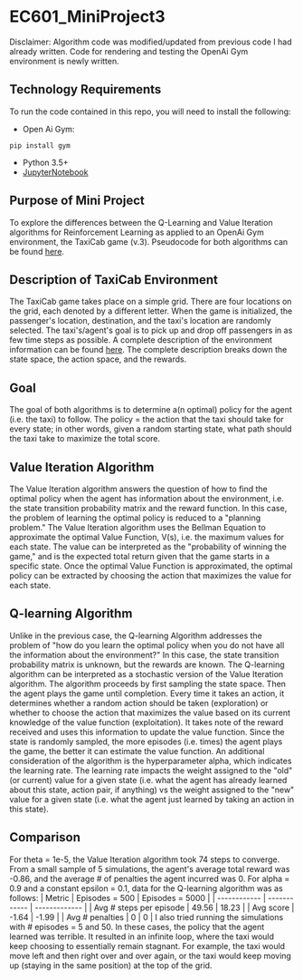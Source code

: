 # EC601_MiniProject3
Disclaimer: Algorithm code was modified/updated from previous code I had already written. Code for rendering and testing the OpenAi Gym environment is newly written.

## Technology Requirements
To run the code contained in this repo, you will need to install the following:
- Open Ai Gym:
```
pip install gym
```
- Python 3.5+
- [JupyterNotebook](https://www.anaconda.com/distribution/)

## Purpose of Mini Project
To explore the differences between the Q-Learning and Value Iteration algorithms for Reinforcement Learning as applied to an OpenAi Gym environment, the TaxiCab game (v.3). Pseudocode for both algorithms can be found [here](https://towardsdatascience.com/introduction-to-various-reinforcement-learning-algorithms-i-q-learning-sarsa-dqn-ddpg-72a5e0cb6287).

## Description of TaxiCab Environment
The TaxiCab game takes place on a simple grid. There are four locations on the grid, each denoted by a different letter. When the game is initialized, the passenger's location, destination, and the taxi's location are randomly selected. The taxi's/agent's goal is to pick up and drop off passengers in as few time steps as possible. A complete description of the environment information can be found [here](https://github.com/openai/gym/blob/master/gym/envs/toy_text/taxi.py). The complete description breaks down the state space, the action space, and the rewards.

## Goal
The goal of both algorithms is to determine a(n optimal) policy for the agent (i.e. the taxi) to follow. The policy = the action that the taxi should take for every state; in other words, given a random starting state, what path should the taxi take to maximize the total score.

## Value Iteration Algorithm
The Value Iteration algorithm answers the question of how to find the optimal policy when the agent has information about the environment, i.e. the state transition probability matrix and the reward function. In this case, the problem of learning the optimal policy is reduced to a "planning problem." The Value Iteration algorithm uses the Bellman Equation to approximate the optimal Value Function, V(s), i.e. the maximum values for each state. The value can be interpreted as the "probability of winning the game," and is the expected total return given that the game starts in a specific state. Once the optimal Value Function is approximated, the optimal policy can be extracted by choosing the action that maximizes the value for each state.

## Q-learning Algorithm
Unlike in the previous case, the Q-learning Algorithm addresses the problem of "how do you learn the optimal policy when you do not have all the information about the environment?" In this case, the state transition probability matrix is unknown, but the rewards are known. The Q-learning algorithm can be interpreted as a stochastic version of the Value Iteration algorithm. The algorithm proceeds by first sampling the state space. Then the agent plays the game until completion. 
Every time it takes an action, it determines whether a random action should be taken (exploration) or whether to choose the action that maximizes the value based on its current knowledge of the value function (exploitation). It takes note of the reward received and uses this information to update the value function. Since the state is randomly sampled, the more episodes (i.e. times) the agent plays the game, the better it can estimate the value function.
An additional consideration of the algorithm is the hyperparameter alpha, which indicates the learning rate. The learning rate impacts the weight assigned to the "old" (or current) value for a given state (i.e. what the agent has already learned about this state, action pair, if anything) vs the weight assigned to the "new" value for a given state (i.e. what the agent just learned by taking an action in this state).

## Comparison
For theta = 1e-5, the Value Iteration algorithm took 74 steps to converge. From a small sample of 5 simulations, the agent's average total reward was -0.86, and the average # of penalties the agent incurred was 0.
For alpha = 0.9 and a constant epsilon = 0.1, data for the Q-learning algorithm was as follows:
| Metric | Episodes = 500 | Episodes = 5000 |
| ------------ | ------------ | ------------- | 
| Avg # steps per episode | 49.56 | 18.23 |
| Avg score | -1.64 | -1.99 |
| Avg # penalties | 0 | 0 |
I also tried running the simulations with # episodes = 5 and 50. In these cases, the policy that the agent learned was terrible. It resulted in an infinite loop, where the taxi would keep choosing to essentially remain stagnant. For example, the taxi would move left and then right over and over again, or the taxi would keep moving up (staying in the same position) at the top of the grid.
